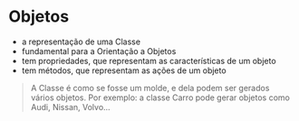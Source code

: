 # Objetos
- a representação de uma Classe
- fundamental para a Orientação a Objetos
- tem propriedades, que representam as características de um objeto
- tem métodos, que representam as ações de um objeto

> A Classe é como se fosse um molde, e dela podem ser gerados vários objetos. Por exemplo: a classe Carro pode gerar objetos como Audi, Nissan, Volvo...
